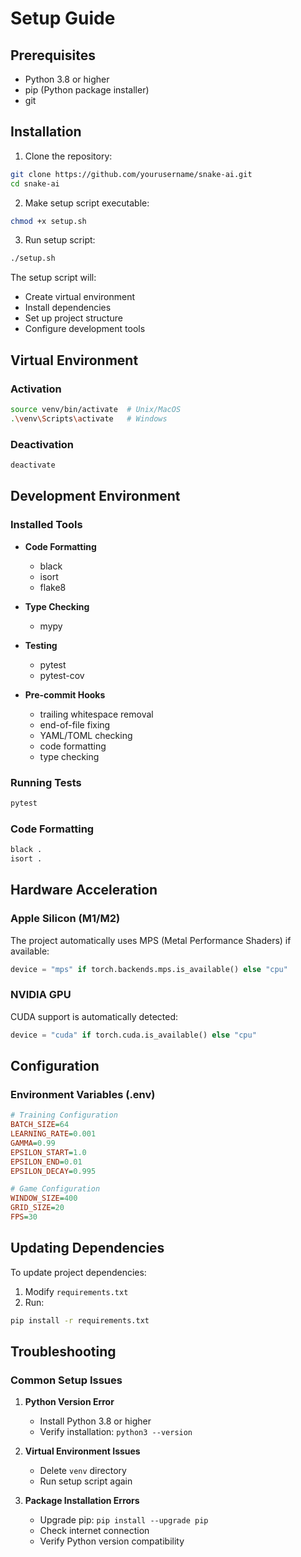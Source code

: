 # Setup Guide

## Prerequisites

- Python 3.8 or higher
- pip (Python package installer)
- git

## Installation

1. Clone the repository:
```bash
git clone https://github.com/yourusername/snake-ai.git
cd snake-ai
```

2. Make setup script executable:
```bash
chmod +x setup.sh
```

3. Run setup script:
```bash
./setup.sh
```

The setup script will:
- Create virtual environment
- Install dependencies
- Set up project structure
- Configure development tools

## Virtual Environment

### Activation

```bash
source venv/bin/activate  # Unix/MacOS
.\venv\Scripts\activate   # Windows
```

### Deactivation

```bash
deactivate
```

## Development Environment

### Installed Tools

- **Code Formatting**
  - black
  - isort
  - flake8

- **Type Checking**
  - mypy

- **Testing**
  - pytest
  - pytest-cov

- **Pre-commit Hooks**
  - trailing whitespace removal
  - end-of-file fixing
  - YAML/TOML checking
  - code formatting
  - type checking

### Running Tests

```bash
pytest
```

### Code Formatting

```bash
black .
isort .
```

## Hardware Acceleration

### Apple Silicon (M1/M2)

The project automatically uses MPS (Metal Performance Shaders) if available:
```python
device = "mps" if torch.backends.mps.is_available() else "cpu"
```

### NVIDIA GPU

CUDA support is automatically detected:
```python
device = "cuda" if torch.cuda.is_available() else "cpu"
```

## Configuration

### Environment Variables (.env)

```ini
# Training Configuration
BATCH_SIZE=64
LEARNING_RATE=0.001
GAMMA=0.99
EPSILON_START=1.0
EPSILON_END=0.01
EPSILON_DECAY=0.995

# Game Configuration
WINDOW_SIZE=400
GRID_SIZE=20
FPS=30
```

## Updating Dependencies

To update project dependencies:

1. Modify `requirements.txt`
2. Run:
```bash
pip install -r requirements.txt
```

## Troubleshooting

### Common Setup Issues

1. **Python Version Error**
   - Install Python 3.8 or higher
   - Verify installation: `python3 --version`

2. **Virtual Environment Issues**
   - Delete `venv` directory
   - Run setup script again

3. **Package Installation Errors**
   - Upgrade pip: `pip install --upgrade pip`
   - Check internet connection
   - Verify Python version compatibility
